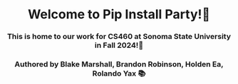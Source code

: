 <h1 align="center">Welcome to Pip Install Party!👋</h1>
<h3 align="center">This is home to our work for CS460 at Sonoma State University in Fall 2024!🚀

<h3 align="center">Authored by Blake Marshall, Brandon Robinson, Holden Ea, Rolando Yax 📚</h3>
